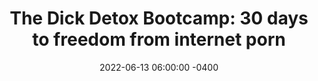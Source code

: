 ---
date: 2022-06-13 06:00:00 -0400
type: Dick Detox 30-Day Bootcamp
title: 'The Dick Detox Bootcamp: 30 days to freedom from internet porn'
description: >-
  This sturdy ceramic mug bears my iconic “Coffee So Black” mark on the front,
  paired with one of my popular Twitter jokes on the back: “Coffee so black you
  can only buy it at auction.”
image: /assets/images/products/auction-thumbnail.png
product_info:
  button_text: Buy now
  button_url: https://edwardlatimore.gumroad.com/l/mug-auction
  price: $15.99
hero:
  hero_type: product
  image: /assets/images/products/auction-thumbnail.png
  heading: Get my Coffee So Black ("Auction”) mug
  text: >-
    This sturdy ceramic mug bears my iconic “Coffee So Black” mark on the front,
    paired with one of my popular Twitter jokes on the back: “Coffee so black
    you can only buy it at auction,” liked and retweeted by thousands. The mug
    has a glossy finish and the print retains its quality even when dishwashed
    and microwaved.
page_blocks:
  - _id: block_rich_text
    alignment: center
    text_markdown: |
      ![Mug photo mockup](/assets/images/products/auction-1.jpg)
      ![Mug photo mockup](/assets/images/products/auction-2.jpg)
      ![Mug photo mockup](/assets/images/products/auction-3.jpg)
      ![Mug photo mockup](/assets/images/products/auction-4.jpg)
---